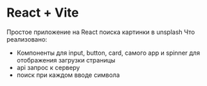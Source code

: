 # React + Vite

Простое приложение на React поиска картинки в unsplash
Что реализовано:
* Компоненты для input, button, card, самого app и spinner для отображения загрузки страницы
* api запрос к серверу 
* поиск при каждом вводе символа
